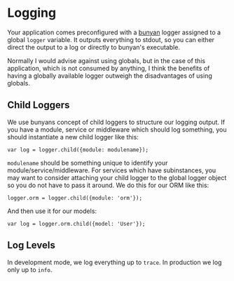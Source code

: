 Logging
=======
Your application comes preconfigured with a [bunyan](https://github.com/trentm/node-bunyan) logger assigned to a global `logger` variable. It outputs everything to stdout, so you can either direct the output to a log or directly to bunyan's executable.

Normally I would advise against using globals, but in the case of this application, which is not consumed by anything, I think the benefits of having a globally available logger outweigh the disadvantages of using globals.

Child Loggers
-------------
We use bunyans concept of child loggers to structure our logging output. If you have a module, service or middleware which should log something, you should instantiate a new child logger like this:

	var log = logger.child({module: modulename});

`modulename` should be something unique to identify your module/service/middleware. For services which have subinstances, you may want to consider attaching your child logger to the global logger object so you do not have to pass it around. We do this for our ORM like this:

	logger.orm = logger.child({module: 'orm'});

And then use it for our models:

	var log = logger.orm.child({model: 'User'});

Log Levels
----------
In development mode, we log everything up to `trace`. In production we log only up to `info`.